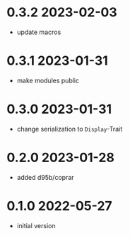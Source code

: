 # 0.3.2 2023-02-03

* update macros

# 0.3.1 2023-01-31

* make modules public

# 0.3.0 2023-01-31

* change serialization to `Display`-Trait

# 0.2.0 2023-01-28

* added d95b/coprar

# 0.1.0 2022-05-27

* initial version